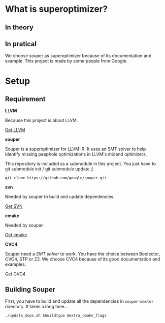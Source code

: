 # What is superoptimizer?

## In theory

## In pratical

We choose souper as superoptimizer because of its documentation and example. This project is made by some people from Google. 

# Setup

## Requirement

**LLVM**

Because this project is about LLVM.

[Get LLVM](http://llvm.org/)


**souper**

Souper is a superoptimizer for LLVM IR. It uses an SMT solver to help identify missing peephole optimizations in LLVM's midend optimizers.

This repository is included as a submodule in this project. You just have to git submodule init / git submodule update ;)

```git clone https://github.com/google/souper.git```


**svn**

Needed by souper to build and update dependencies.

[Get SVN](https://subversion.apache.org/packages.html)


**cmake**

Needed by souper.

[Get cmake](https://cmake.org/download/)


**CVC4**

Souper need a *SMT solver* to work. You have the choice between Boolector, CVC4, STP or Z3. We choose CVC4 because of its good documentation and examples.

[Get CVC4](http://cvc4.cs.nyu.edu/downloads/)

## Building Souper

First, you have to build and update all the dependencies in ```souper-master``` directory. It takes a long time...

```./update_deps.sh $buildtype $extra_cmake_flags```
